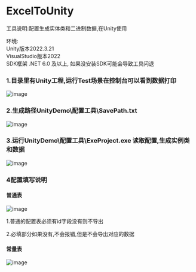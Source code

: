 # ExcelToUnity
工具说明:配置生成实体类和二进制数据,在Unity使用

环境:  
Unity版本2022.3.21  
VisualStudio版本2022  
SDK框架 .NET 6.0 及以上, 如果没安装SDK可能会导致工具闪退

### 1.目录里有Unity工程,运行Test场景在控制台可以看到数据打印

![image](https://github.com/1287375661/ExcelToUnity/assets/45592691/4c3c1aec-855f-4edf-9593-9e01588088ac)

### 2.生成路径UnityDemo\配置工具\SavePath.txt

![image](https://github.com/1287375661/ExcelToUnity/assets/45592691/d444a58c-ea54-49b5-8064-93171dcf5550)

### 3.运行UnityDemo\配置工具\ExeProject.exe 读取配置,生成实例类和数据

![image](https://github.com/1287375661/ExcelToUnity/assets/45592691/0f718034-6654-4724-888d-dda1de772b3c)

### 4配置填写说明

#### 普通表

![image](https://github.com/1287375661/ExcelToUnity/assets/45592691/0787d1bd-7418-4ab7-aca9-7ada90903ae2)

1.普通的配置表必须有id字段没有则不导出

2.必填部分如果没有,不会报错,但是不会导出对应的数据

#### 常量表

![image](https://github.com/1287375661/ExcelToUnity/assets/45592691/8be8fc6c-529f-4c70-89d8-780167dd69d3)
